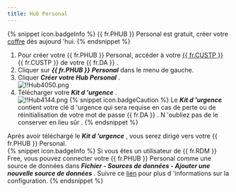 ```yaml
---
title: Hub Personal
---
```

{% snippet icon.badgeInfo %} 
{{ fr.PHUB }} Personal est gratuit, créer votre [coffre](https://password.devolutions.net/fr/personal) dès aujourd 'hui. 
{% endsnippet %}
 
1. Pour créer votre {{ fr.PHUB }} Personal, accéder à votre [{{ fr.CUSTP }}](https://portal.devolutions.com/) {{ fr.CUSTP }} de votre {{ fr.DA }} . 
1. Cliquer sur ***{{ fr.PHUB }}*** ***Personal*** dans le menu de gauche. 
1. Cliquer ***Créer votre Hub Personal*** .  
![!!Hub4050.png](https://webdevolutions.azureedge.net/docs/fr/hub/Hub4050.png) 
1. Télécharger votre ***Kit d 'urgence*** .  
![!!Hub4144.png](https://webdevolutions.azureedge.net/docs/fr/hub/Hub4144.png) 
{% snippet icon.badgeCaution %} 
Le ***Kit d 'urgence*** contient votre clé d 'urgence qui sera requise en cas de perte ou de réinitialisation de votre mot de passe {{ fr.DA }} . N 'oubliez pas de le conserver en lieu sûr . 
{% endsnippet %}
 
Après avoir téléchargé le ***Kit d 'urgence*** , vous serez dirigé vers votre {{ fr.PHUB }} Personal.  
{% snippet icon.badgeInfo %} 
Si vous êtes un utilisateur de {{ fr.RDM }} Free, vous pouvez connecter votre {{ fr.PHUB }} Personal comme une source de données dans ***Fichier - Sources de données - Ajouter une nouvelle source de données*** . Suivre ce [lien](https://helprdm.devolutions.net/fr/rdm_password_hub_personal.html) pour plus d 'informations sur la configuration. 
{% endsnippet %}
 

